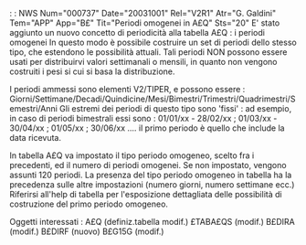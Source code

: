  :  : NWS Num="000737" Date="20031001" Rel="V2R1" Atr="G. Galdini" Tem="APP" App="B£" Tit="Periodi omogenei in A£Q" Sts="20"
E' stato aggiunto un nuovo concetto di periodicità alla tabella A£Q :  i periodi omogenei In questo modo è possibile costruire un set di periodi dello stesso tipo, che estendono le possibilità attuali.
Tali periodi NON possono essere usati per distribuirvi valori settimanali o mensili, in quanto non
vengono costruiti i pesi si cui si basa la distribuzione.

I periodi ammessi sono elementi V2/TIPER, e possono essere : 
Giorni/Settimane/Decadi/Quindicine/Mesi/Bimestri/Trimestri/Quadrimestri/Semestri/Anni Gli estremi dei periodi di questo tipo sono 'fissi' :  ad esempio, in caso di periodi bimestrali essi sono : 
01/01/xx - 28/02/xx ; 01/03/xx - 30/04/xx ; 01/05/xx ; 30/06/xx ....
il primo periodo è quello che include la data ricevuta.

In tabella A£Q va impostato il tipo periodo omogeneo, scelto fra i precedenti, ed il numero di periodi omogenei. Se non impostato, vengono assunti 120 periodi. La presenza del tipo periodo omogeneo in tabella ha la precedenza sulle altre impostazioni (numero giorni, numero settimane ecc.)
Riferirsi all'help di tabella per l'esposizione dettagliata delle possibilità di costruzione del primo periodo omogeneo.

Oggetti interessati : 
A£Q (definiz.tabella modif.)  £TABA£QS (modif.)   B£DIRA (modif.)   B£DIRF (nuovo)   B£G15G (modif.)
